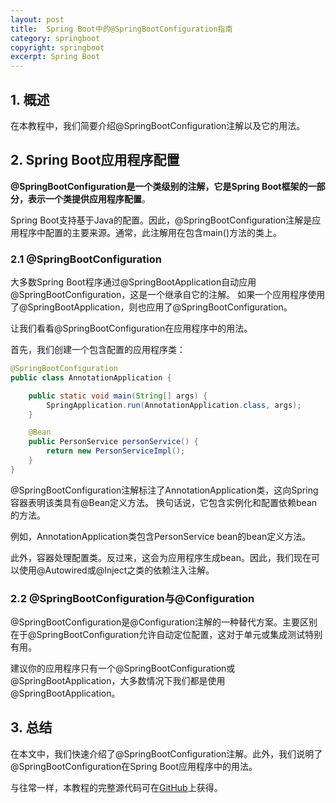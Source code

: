 ```yaml
---
layout: post
title:  Spring Boot中的@SpringBootConfiguration指南
category: springboot
copyright: springboot
excerpt: Spring Boot
---
```


## 1. 概述

在本教程中，我们简要介绍@SpringBootConfiguration注解以及它的用法。

## 2. Spring Boot应用程序配置

**@SpringBootConfiguration是一个类级别的注解，它是Spring Boot框架的一部分，表示一个类提供应用程序配置**。

Spring Boot支持基于Java的配置。因此，@SpringBootConfiguration注解是应用程序中配置的主要来源。通常，此注解用在包含main()方法的类上。

### 2.1 @SpringBootConfiguration

大多数Spring Boot程序通过@SpringBootApplication自动应用@SpringBootConfiguration，这是一个继承自它的注解。
如果一个应用程序使用了@SpringBootApplication，则也应用了@SpringBootConfiguration。

让我们看看@SpringBootConfiguration在应用程序中的用法。

首先，我们创建一个包含配置的应用程序类：

```java
@SpringBootConfiguration
public class AnnotationApplication {

    public static void main(String[] args) {
        SpringApplication.run(AnnotationApplication.class, args);
    }

    @Bean
    public PersonService personService() {
        return new PersonServiceImpl();
    }
}
```

@SpringBootConfiguration注解标注了AnnotationApplication类，这向Spring容器表明该类具有@Bean定义方法。
换句话说，它包含实例化和配置依赖bean的方法。

例如，AnnotationApplication类包含PersonService bean的bean定义方法。

此外，容器处理配置类。反过来，这会为应用程序生成bean。因此，我们现在可以使用@Autowired或@Inject之类的依赖注入注解。

### 2.2 @SpringBootConfiguration与@Configuration

@SpringBootConfiguration是@Configuration注解的一种替代方案。主要区别在于@SpringBootConfiguration允许自动定位配置，这对于单元或集成测试特别有用。

建议你的应用程序只有一个@SpringBootConfiguration或@SpringBootApplication，大多数情况下我们都是使用@SpringBootApplication。

## 3. 总结

在本文中，我们快速介绍了@SpringBootConfiguration注解。此外，我们说明了@SpringBootConfiguration在Spring Boot应用程序中的用法。

与往常一样，本教程的完整源代码可在[GitHub](https://github.com/tuyucheng7/taketoday-tutorial4j/tree/master/spring-boot-modules/spring-boot-annotations-2)上获得。